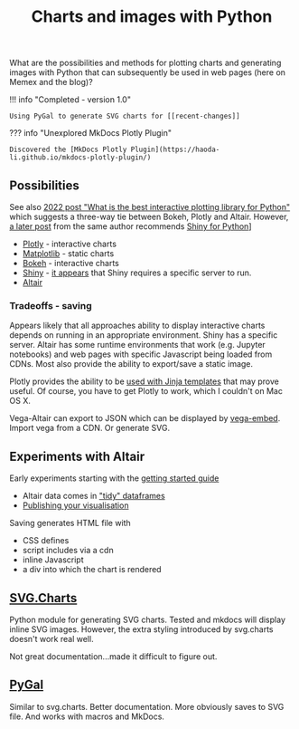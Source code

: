 ﻿---
tags:
- python
- web-development
- foam-dev
- colophon
title: Charts and images with Python
type: note
---
What are the possibilities and methods for plotting charts and generating images with Python that can subsequently be used in web pages (here on Memex and the blog)?

!!! info "Completed - version 1.0"

    Using PyGal to generate SVG charts for [[recent-changes]]



??? info "Unexplored MkDocs Plotly Plugin"

    Discovered the [MkDocs Plotly Plugin](https://haoda-li.github.io/mkdocs-plotly-plugin/)

## Possibilities

See also [2022 post "What is the best interactive plotting library for Python"](https://sites.northwestern.edu/researchcomputing/2022/02/03/what-is-the-best-interactive-plotting-package-in-python/) which suggests a three-way tie between Bokeh, Plotly and Altair. However, [a later post](https://sites.northwestern.edu/researchcomputing/2023/04/12/experimenting-with-shiny-for-python/) from the same author recommends [Shiny for Python](https://shiny.posit.co/py/)]

- [Plotly](https://plotly.com/python/) - interactive charts
- [Matplotlib](https://matplotlib.org/) - static charts
- [Bokeh](https://bokeh.org) - interactive charts
- [Shiny](https://shiny.posit.co/py/) - [it appears](https://rstudio.github.io/cheatsheets/html/shiny-python.html) that Shiny requires a specific server to run.
- [Altair](https://altair-viz.github.io)

### Tradeoffs - saving

Appears likely that all approaches ability to display interactive charts depends on running in an appropriate environment. Shiny has a specific server. Altair has some runtime environments that work (e.g. Jupyter notebooks) and web pages with specific Javascript being loaded from CDNs. Most also provide the ability to export/save a static image.

Plotly provides the ability to be [used with Jinja templates](https://plotly.com/python/interactive-html-export/#inserting-plotly-output-into-html-using-a-jinja2-template) that may prove useful. Of course, you have to get Plotly to work, which I couldn't on Mac OS X.

Vega-Altair can export to JSON which can be displayed by [vega-embed](https://github.com/vega/vega-embed). Import vega from a CDN. Or generate SVG.

## Experiments with Altair

Early experiments starting with the [getting started guide](https://altair-viz.github.io/getting_started/overview.html)

- Altair data comes in ["tidy" dataframes](https://altair-viz.github.io/getting_started/starting.html#the-data)
- [Publishing your visualisation](https://altair-viz.github.io/getting_started/starting.html#publishing-your-visualization)

Saving generates HTML file with

- CSS defines
- script includes via a cdn
- inline Javascript
- a div into which the chart is rendered

## [SVG.Charts](https://svgcharts.readthedocs.io/en/latest/svg.charts.html)

Python module for generating SVG charts. Tested and mkdocs will display inline SVG images. However, the extra styling introduced by svg.charts doesn't work real well.

Not great documentation...made it difficult to figure out.

## [PyGal](https://www.pygal.org)

Similar to svg.charts. Better documentation. More obviously saves to SVG file. And works with macros and MkDocs.